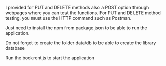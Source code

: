 
I provided for PUT and DELETE methods also a POST option through webpages where you can test the functions. For PUT and DELETE method testing, you must use the HTTP command such as Postman.

Just need to install the npm from package.json to be able to run the application.

Do not forget to create the folder data/db to be able to create the library database

Run the bookrent.js to start the application

